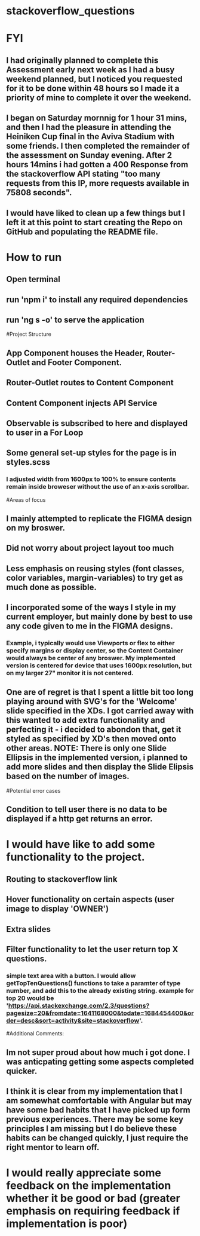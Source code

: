 # stackoverflow_questions

# FYI
## I had originally planned to complete this Assessment early next week as I had a busy weekend planned, but I noticed you requested for it to be done within 48 hours so I made it a priority of mine to complete it over the weekend.
## I began on Saturday mornnig for 1 hour 31 mins, and then I had the pleasure in attending the Heiniken Cup final in the Aviva Stadium with some friends. I then completed the remainder of the assessment on Sunday evening. After 2 hours 14mins i had gotten a 400 Response from the stackoverflow API stating "too many requests from this IP, more requests available in 75808 seconds".
## I would have liked to clean up a few things but I left it at this point to start creating the Repo on GitHub and populating the README file.

# How to run
## Open terminal
## run 'npm i' to install any required dependencies
## run 'ng s -o' to serve the application

#Project Structure
## App Component houses the Header, Router-Outlet and Footer Component.
## Router-Outlet routes to Content Component
## Content Component injects API Service
## Observable is subscribed to here and displayed to user in a For Loop
## Some general set-up styles for the page is in styles.scss
### I adjusted width from 1600px to 100% to ensure contents remain inside broweser without the use of an x-axis scrollbar.

#Areas of focus
## I mainly attempted to replicate the FIGMA design on my broswer.
## Did not worry about project layout too much
## Less emphasis on reusing styles (font classes, color variables, margin-variables) to try get as much done as possible.
## I incorporated some of the ways I style in my current employer, but mainly done by best to use any code given to me in the FIGMA designs.
### Example, i typically would use Viewports or flex to either specify margins or display center, so the Content Container would always be center of any broswer. My implemented version is centered for device that uses 1600px resolution, but on my larger 27" monitor it is not centered.
## One are of regret is that I spent a little bit too long playing around with SVG's for the 'Welcome' slide specified in the XDs. I got carried away with this wanted to add extra functionality and perfecting it - i decided to abondon that, get it styled as specified by XD's then moved onto other areas. NOTE: There is only one Slide Ellipsis in the implemented version, i planned to add more slides and then display the Slide Elipsis based on the number of images.

#Potential error cases
## Condition to tell user there is no data to be displayed if a http get returns an error.

# I would have like to add some functionality to the project.
## Routing to stackoverflow link
## Hover functionality on certain aspects (user image to display 'OWNER')
## Extra slides
## Filter functionality to let the user return top X questions.
### simple text area with a button. I would allow getTopTenQuestions() functions to take a paramter of type number, and add this to the already existing string. example for top 20 would be 'https://api.stackexchange.com/2.3/questions?pagesize=20&fromdate=1641168000&todate=1684454400&order=desc&sort=activity&site=stackoverflow'.


#Additional Comments:
## Im not super proud about how much i got done. I was anticpating getting some aspects completed quicker.
## I think it is clear from my implementation that I am somewhat comfortable with Angular but may have some bad habits that I have picked up form previous experiences. There may be some key principles I am missing but I do believe these habits can be changed quickly, I just require the right mentor to learn off.

# I would really appreciate some feedback on the implementation whether it be good or bad (greater emphasis on requiring feedback if implementation is poor)



